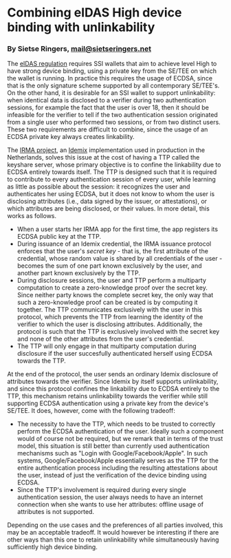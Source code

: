 # Combining eIDAS High device binding with unlinkability

### By Sietse Ringers, <mail@sietseringers.net>

The [eIDAS regulation](http://data.europa.eu/eli/reg/2014/910/oj) requires SSI wallets that aim to achieve level High to have strong device binding, using a private key from the SE/TEE on which the wallet is running. In practice this requires the usage of ECDSA, since that is the only signature scheme supported by all contemporary SE/TEE's. On the other hand, it is desirable for an SSI wallet to support unlinkability: when identical data is disclosed to a verifier during two authentication sessions, for example the fact that the user is over 18, then it should be infeasible for the verifier to tell if the two authentication session originated from a single user who performed two sessions, or from two distinct users. These two requirements are difficult to combine, since the usage of an ECDSA private key always creates linkability.

The [IRMA project](https://irma.app/docs/), an [Idemix](http://domino.research.ibm.com/library/cyberdig.nsf/papers/EEB54FF3B91C1D648525759B004FBBB1/$File/rz3730_revised.pdf) implementation used in production in the Netherlands, solves this issue at the cost of having a TTP called the keyshare server, whose primary objective is to confine the linkability due to ECDSA entirely towards itself. The TTP is designed such that it is required to contribute to every authentication session of every user, while learning as little as possible about the session: it recognizes the user and authenticates her using ECDSA, but it does not know to whom the user is disclosing attributes (i.e., data signed by the issuer, or attestations), or which attributes are being disclosed, or their values. In more detail, this works as follows.

* When a user starts her IRMA app for the first time, the app registers its ECDSA public key at the TTP.
* During issuance of an Idemix credential, the IRMA issuance protocol enforces that the user's *secret key* - that is, the first attribute of the credential, whose random value is shared by all credentials of the user - becomes the sum of one part known exclusively by the user, and another part known exclusively by the TTP.
* During disclosure sessions, the user and TTP perform a multiparty computation to create a zero-knowledge proof over the secret key. Since neither party knows the complete secret key, the only way that such a zero-knowledge proof can be created is by computing it together. The TTP communicates exclusively with the user in this protocol, which prevents the TTP from learning the identity of the verifier to which the user is disclosing attributes. Additionally, the protocol is such that the TTP is exclusively involved with the secret key and none of the other attributes from the user's credential.
* The TTP will only engage in that multiparty computation during disclosure if the user succesfully authenticated herself using ECDSA towards the TTP.

At the end of the protocol, the user sends an ordinary Idemix disclosure of attributes towards the verifier. Since Idemix by itself supports unlinkability, and since this protocol confines the linkability due to ECDSA entirely to the TTP, this mechanism retains unlinkability towards the verifier while still supporting ECDSA authentication using a private key from the device's SE/TEE. It does, however, come with the following tradeoff:

* The necessity to have the TTP, which needs to be trusted to correctly perform the ECDSA authentication of the user. Ideally such a component would of course not be required, but we remark that in terms of the trust model, this situation is still better than currently used authentication mechanisms such as "Login with Google/Facebook/Apple". In such systems, Google/Facebook/Apple essentially serves as the TTP for the entire authentication process including the resulting attestations about the user, instead of just the verification of the device binding using ECDSA.
* Since the TTP's involvement is required during every single authentication session, the user always needs to have an internet connection when she wants to use her attributes: offline usage of attributes is not supported.

Depending on the use cases and the preferences of all parties involved, this may be an acceptable tradeoff. It would however be interesting if there are other ways than this one to retain unlinkability while simultaneously having sufficiently high device binding.